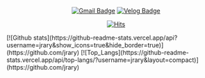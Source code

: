 <div align="center">

[![Gmail Badge](https://img.shields.io/badge/Gmail-d14836?style=for-the-badge&logo=Gmail&logoColor=white&link=mailto:kijrary@gmail.com)](mailto:kijrary@gmail.com)
[![Velog Badge](http://img.shields.io/badge/-Velog-20c997?style=for-the-badge&logo=&link=https://velog.io/@kijrary)](https://velog.io/@kijrary)

[![Hits](https://hits.seeyoufarm.com/api/count/incr/badge.svg?url=https%3A%2F%2Fgithub.com%2Fjrary)](https://hits.seeyoufarm.com)
  
</div>
[![Github stats](https://github-readme-stats.vercel.app/api?username=jrary&show_icons=true&hide_border=true)](https://github.com/jrary)
 [![Top_Langs](https://github-readme-stats.vercel.app/api/top-langs/?username=jrary&layout=compact)](https://github.com/jrary)
